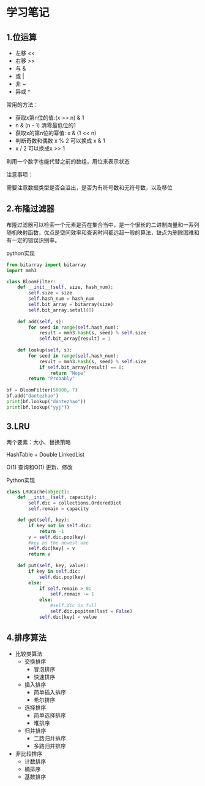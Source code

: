 # 学习笔记

## 1.位运算

- 左移  <<
- 右移  >>
- 与     &
- 或      |
- 非       ~
- 异或   ^



常用的方法：

- 获取x第n位的值:(x >> n)  &  1
- n & (n - 1)    清零最低位的1 
- 获取x的第n位的幂值: x & (1 << n)
- 判断奇数和偶数 x % 2 可以换成 x & 1
- x / 2 可以换成x >> 1



利用一个数字也能代替之前的数组，用位来表示状态



注意事项：

需要注意数据类型是否会溢出，是否为有符号数和无符号数，以及移位





## 2.布隆过滤器

布隆过滤器可以检索一个元素是否在集合当中，是一个很长的二进制向量和一系列随机映射函数，优点是空间效率和查询时间都远超一般的算法，缺点为删除困难和有一定的错误识别率。



python实现

```python
from bitarray import bitarray
import mmh3

class BloomFilter:
    def __init__(self, size, hash_num):
        self.size = size
        self.hash_num = hash_num
        self.bit_array = bitarray(size)
        self.bit_array.setall(0)
        
    def add(self, s):
        for seed in range(self.hash_num):
            result = mmh3.hash(s, seed) % self.size
            self.bit_array[result] = 1
            
    def lookup(self, s):
        for seed in range(self.hash_num):
            result = mmh3.hash(s, seed) % self.size
            if self.bit_array[result] == 0:
                return "Nope"
        return "Probably"
    
bf = BloomFilter(50000, 7)
bf.add("dantezhao")
print(bf.lookup("dantezhao"))
print(bf.lookup("yyj"))
```





## 3.LRU 

两个要素：大小、替换策略

HashTable + Double LinkedList

O(1) 查询和O(1) 更新、修改



Python实现

```python
class LRUCache(object):
    def __init__(self, capacity):
        self.dic = collections.OrderedDict
        self.remain = capacity

    def get(self, key):
        if key not in self.dic:
            return -1
        v = self.dic.pop(key)
        #key as the newest one
        self.dic[key] = v
        return v
    
    def put(self, key, value):
        if key in self.dic:
            self.dic.pop(key)
        else:
            if self.remain > 0:
                self.remain -= 1
            else:
                #self.dic is full
                self.dic.popitem(last = False)
            self.dic[key] = value
```



## 4.排序算法



- 比较类算法
  - 交换排序
    - 冒泡排序
    - 快速排序
  - 插入排序
    - 简单插入排序
    - 希尔排序
  - 选择排序
    - 简单选择排序
    - 堆排序
  - 归并排序
    - 二路归并排序
    - 多路归并排序
- 非比较排序
  - 计数排序
  - 桶排序
  - 基数排序